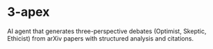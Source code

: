 # 3-apex
AI agent that generates three-perspective debates (Optimist, Skeptic, Ethicist) from arXiv papers with structured analysis and citations.
